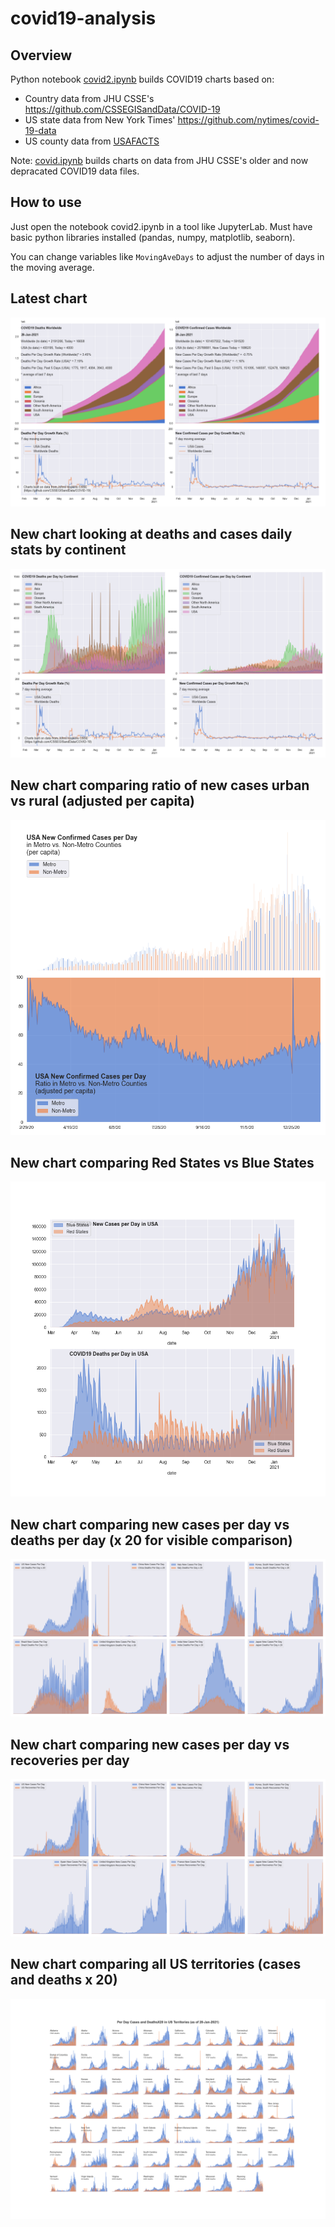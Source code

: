 # covid19-analysis

## Overview
Python notebook [covid2.ipynb](https://github.com/danlaw/covid19-analysis/blob/master/covid2.ipynb) builds COVID19 charts based on:
* Country data from JHU CSSE's https://github.com/CSSEGISandData/COVID-19
* US state data from New York Times' https://github.com/nytimes/covid-19-data
* US county data from [USAFACTS](https://usafacts.org/visualizations/coronavirus-covid-19-spread-map/)

Note: [covid.ipynb](https://github.com/danlaw/covid19-analysis/blob/master/covid.ipynb) builds charts on data from JHU CSSE's older and now depracated COVID19 data files.

## How to use
Just open the notebook covid2.ipynb in a tool like JupyterLab. Must have basic python libraries installed (pandas, numpy, matplotlib, seaborn).

You can change variables like ``MovingAveDays`` to adjust the number of days in the moving average.

## Latest chart
![Latest chart](charts/20210128-covid19-chart.png)

## New chart looking at deaths and cases daily stats by continent
![Comparison chart](charts/20210128-covid19-chart-perday.png)

## New chart comparing ratio of new cases urban vs rural (adjusted per capita)
![Urban rural per capita chart](charts/20210128-US-counties-urban-vs-rural-per-capita.png)

## New chart comparing Red States vs Blue States
![Red vs Blue chart](charts/20210128-compare-daily-red-vs-blue-states.png)

## New chart comparing new cases per day vs deaths per day (x 20 for visible comparison)
![Comparison chart](charts/20210128-comparison-chart.png)

## New chart comparing new cases per day vs recoveries per day
![Recovery chart](charts/20210128-comparison-recovery-chart.png)

## New chart comparing all US territories (cases and deaths x 20)
![Territories chart](charts/20210128-compare-US-territories.png)

